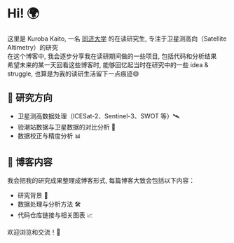 # Hi!  🌍

这里是 Kuroba Kaito, 一名 [同济大学](https://celiang.tongji.edu.cn/) 的在读研究生, 专注于卫星测高向（Satellite Altimetry）的研究  
在这个博客中, 我会逐步分享我在读研期间做的一些项目, 包括代码和分析结果  
希望未来的某一天回看这些博客时, 能够回忆起当时在研究中的一些 idea & struggle, 也算是为我的读研生活留下一点痕迹😄

## 🔭 研究方向
- 卫星测高数据处理（ICESat-2、Sentinel-3、SWOT 等）🛰
- 验潮站数据与卫星数据的对比分析 🌊
- 数据校正与精度分析 📊

## 📘 博客内容
我会把我的研究成果整理成博客形式, 每篇博客大致会包括以下内容：
- 研究背景 🧐
- 数据处理与分析方法 🛠
- 代码仓库链接与相关图表 📈


欢迎浏览和交流！🎉
